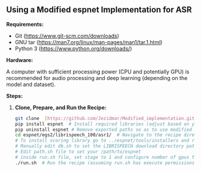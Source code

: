 ## Using a Modified espnet Implementation for ASR

**Requirements:**

* Git (https://www.git-scm.com/downloads)
* GNU tar (https://man7.org/linux/man-pages/man1/tar.1.html)
* Python 3 (https://www.python.org/downloads/)

**Hardware:**

A computer with sufficient processing power (CPU and potentially GPU) is recommended for audio processing and deep learning (depending on the model and dataset).

**Steps:**

1. **Clone, Prepare, and Run the Recipe:**

   ```bash
   git clone  [https://github.com/Jezidmar/Modified_implementation.git](https://github.com/Jezidmar/Modified_implementation.git)  # Clone the repository
   pip install espnet  # Install required libraries (adjust based on your needs)
   pip uninstall espnet # Remove exported paths so as to use modified implementation
   cd espnet/egs2/librispeech_100/asr1/  # Navigate to the recipe directory
   # To install scoring library go to ../espnet/tools/installers and run install_sctk.sh
   # Manually edit db.sh to set the LIBRISPEECH download directory path 
   # Edit path.sh file to set your /path/to/espnet
   # inside run.sh file, set stage to 1 and configure number of gpus to use.
   ./run.sh  # Run the recipe (assuming run.sh has execute permissions)
